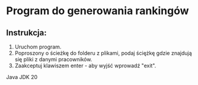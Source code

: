 # Program do generowania rankingów
## Instrukcja:
1. Uruchom program.
2. Poproszony o ścieżkę do folderu z plikami, podaj ściężkę gdzie znajdują się pliki z danymi pracowników.
3. Zaakceptuj klawiszem enter - aby wyjść wprowadź "exit".

Java JDK 20


